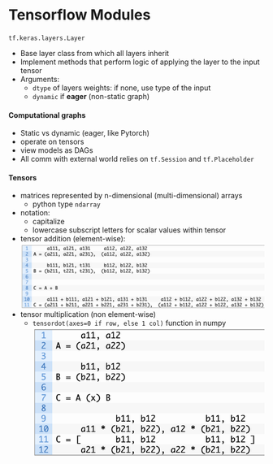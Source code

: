 # Tensorflow Modules

`tf.keras.layers.Layer`

- Base layer class from which all layers inherit
- Implement methods that perform logic of applying the layer to the input tensor
- Arguments: 
  - `dtype` of layers weights: if none, use type of the input
  - `dynamic` if **eager** (non-static graph)

#### Computational graphs
- Static vs dynamic (eager, like Pytorch)
- operate on tensors
- view models as DAGs
- All comm with external world relies on `tf.Session` and `tf.Placeholder`

#### Tensors
- matrices represented by n-dimensional (multi-dimensional) arrays
  - python type `ndarray`
- notation:
  - capitalize
  - lowercase subscript letters for scalar values within tensor
- tensor addition (element-wise):
![](https://raw.githubusercontent.com/wthexu/vscode-pastes/master/assets/244885ab-8623-20dc-1312-fbd4d6af2b2c.png)
- tensor multiplication (non element-wise)
  - `tensordot(axes=0 if row, else 1 col)` function in numpy
  ![](https://raw.githubusercontent.com/wthexu/vscode-pastes/master/assets/e23313c1-30db-c92e-cbc8-c8f59af4bac8.png)


